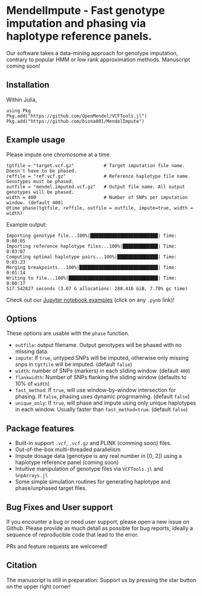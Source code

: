 # MendelImpute - Fast genotype imputation and phasing via haplotype reference panels.

Our software takes a data-mining approach for genotype imputation, contrary to popular HMM or low rank approximation methods. Manuscript coming soon!

## Installation

Within Julia,
```
using Pkg
Pkg.add("https://github.com/OpenMendel/VCFTools.jl")
Pkg.add("https://github.com/biona001/MendelImpute")
```

## Example usage

Please impute one chromosome at a time. 

```
tgtfile = "target.vcf.gz"           # Target imputation file name. Doesn't have to be phased. 
reffile = "ref.vcf.gz"              # Reference haplotype file name. Genotypes must be phased. 
outfile = "mendel.imputed.vcf.gz"   # Output file name. All output genotypes will be phased. 
width = 400                         # Number of SNPs per imputation window. (default 400)
@time phase(tgtfile, reffile, outfile = outfile, impute=true, width = width)
```
Example output:
```
Importing genotype file...100%|█████████████████████████| Time: 0:00:05
Importing reference haplotype files...100%|█████████████| Time: 0:03:07
Computing optimal haplotype pairs...100%|███████████████| Time: 0:03:23
Merging breakpoints...100%|█████████████████████████████| Time: 0:01:14
Writing to file...100%|█████████████████████████████████| Time: 0:00:17
517.542827 seconds (3.07 G allocations: 288.416 GiB, 7.70% gc time)
```

Check out our [Jupyter notebook examples](https://github.com/biona001/MendelImpute/tree/master/data/1000_genome_phase3_v5/filtered) (click on any `.pynb` link)!

## Options

These options are usable with the `phase` function.

- `outfile`: output filename. Output genotypes will be phased with no missing data.
- `impute`: If `true`, untyped SNPs will be imputed, otherwise only missing snps in `tgtfile` will be imputed. (default `false`)
- `width`: number of SNPs (markers) in each sliding window. (default `400`)
- `flankwidth`: Number of SNPs flanking the sliding window (defaults to 10% of `width`)
- `fast_method`: If `true`, will use window-by-window intersection for phasing. If `false`, phasing uses dynamic progrmaming.  (default `false`)
- `unique_only`: If `true`, will phase and impute using only unique haplotypes in each window. Usually faster than `fast_method=true`.  (default `false`)

## Package features

- Built-in support `.vcf`, `.vcf.gz` and PLINK (comming soon) files.
- Out-of-the-box multi-threaded parallelism
- Impute dosage data (genotype is any real number in [0, 2]) using a haplotype reference panel (coming soon)
- Intuitive manipulation of genotype files via `VCFTools.jl` and `SnpArrays.jl`
- Some simple simulation routines for generating haplotype and phase/unphased target files. 

## Bug Fixes and User support

If you encounter a bug or need user support, please open a new issue on Github. Please provide as much detail as possible for bug reports, ideally a sequence of reproducible code that lead to the error. 

PRs and feature requests are welcomed!

## Citation

The manuscript is still in preparation. Support us by pressing the star button on the upper right corner! 
